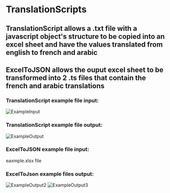 # TranslationScripts
## TranslationScript allows a .txt file with a javascript object's structure to be copied into an excel sheet and have the values translated from english to french and arabic 
## ExcelToJSON allows the ouput excel sheet to be transformed into 2 .ts files that contain the french and arabic translations
### TranslationScript example file input: 
![ExampleInput](https://github.com/joebasset/TranslationScripts/assets/131170986/9d7babd8-d557-484f-99f6-6e78c5d5ae10)
### TranslationScript example file output:
![ExampleOutput](https://github.com/joebasset/TranslationScripts/assets/131170986/5ca13bb6-6c97-459b-beb3-7faa09374f5f)

### ExcelToJSON example file input:
eaxmple.xlsx file
### ExcelToJson example files output:
![ExampleOutput2](https://github.com/joebasset/TranslationScripts/assets/131170986/f17fc60a-6ff3-4cee-8250-c59fba5b8ee9)
![ExampleOutput3](https://github.com/joebasset/TranslationScripts/assets/131170986/8d32258a-a195-4c28-96cd-3862d4255908)
